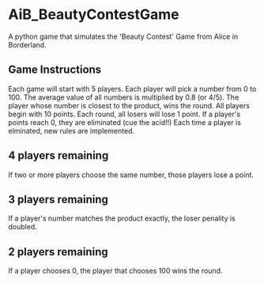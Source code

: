 # AiB_BeautyContestGame
A python  game that simulates the 'Beauty Contest' Game from Alice in Borderland.

Game Instructions
--------------------
Each game will start with 5 players. Each player will pick a number from 0 to 100. 
The average value of all numbers is multiplied by 0.8 (or 4/5). 
The player whose number is closest to the product, wins the round.
All players begin with 10 points. Each round, all losers will lose 1 point. 
If a player's points reach 0, they are eliminated (cue the acid!!)
Each time a player is elminated, new rules are implemented. 



4 players remaining
---------------------
If two or more players choose the same number, those players lose a point.

3 players remaining
---------------------
If a player's number matches the product exactly, the loser penality is doubled.

2 players remaining
----------------------
If a player chooses 0, the player that chooses 100 wins the round. 
